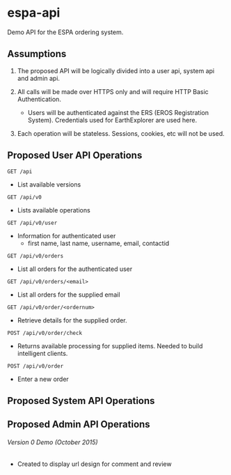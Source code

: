 # espa-api
Demo API for the ESPA ordering system.

## Assumptions
1. The proposed API will be logically divided into a user api, system api and admin api.

2. All calls will be made over HTTPS only and will require HTTP Basic Authentication.
    * Users will be authenticated against the ERS (EROS Registration System).  Credentials used for EarthExplorer are used here.

3. Each operation will be stateless.  Sessions, cookies, etc will not be used.


## Proposed User API Operations

```GET /api```
* List available versions

```GET /api/v0```
* Lists available operations

```GET /api/v0/user```
* Information for authenticated user
    * first name, last name, username, email, contactid

```GET /api/v0/orders```
* List all orders for the authenticated user

```GET /api/v0/orders/<email>```
* List all orders for the supplied email 

```GET /api/v0/order/<ordernum>```
* Retrieve details for the supplied order.

```POST /api/v0/order/check```
* Returns available processing for supplied items.  Needed to build intelligent clients.

```POST /api/v0/order```
* Enter a new order 


## Proposed System API Operations


## Proposed Admin API Operations


###### Version 0 Demo (October 2015)
* Created to display url design for comment and review 
